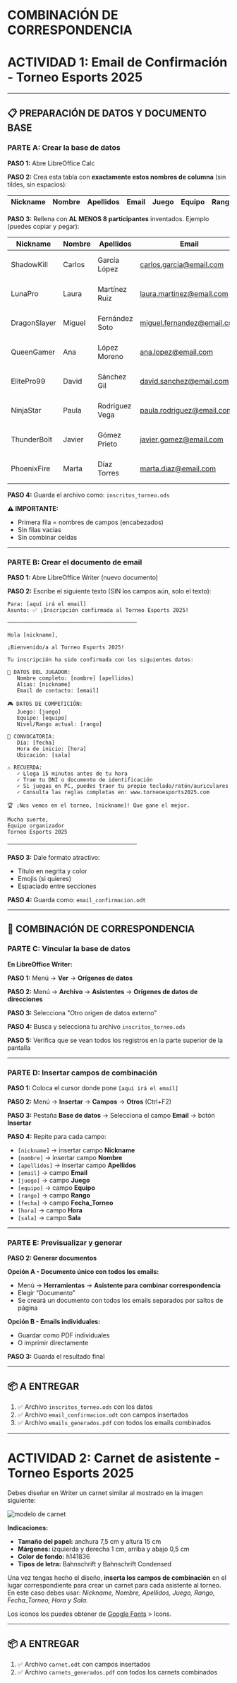 # COMBINACIÓN DE CORRESPONDENCIA
# ACTIVIDAD 1: Email de Confirmación - Torneo Esports 2025

---

## 📋 PREPARACIÓN DE DATOS Y DOCUMENTO BASE

### PARTE A: Crear la base de datos

**PASO 1:** Abre LibreOffice Calc

**PASO 2:** Crea esta tabla con **exactamente estos nombres de columna** (sin tildes, sin espacios):

| Nickname | Nombre | Apellidos | Email | Juego | Equipo | Rango | Fecha_Torneo | Hora | Sala |
|----------|--------|-----------|-------|-------|--------|-------|--------------|------|------|

**PASO 3:** Rellena con **AL MENOS 8 participantes** inventados. Ejemplo (puedes copiar y pegar):

| Nickname | Nombre | Apellidos | Email | Juego | Equipo | Rango | Fecha_Torneo | Hora | Sala |
|----------|--------|-----------|-------|-------|--------|-------|--------------|------|------|
| ShadowKill | Carlos | García López | carlos.garcia@email.com | Valorant | Night Wolves | Platino | 15/11/2025 | 16:00 | Sala Gaming A |
| LunaPro | Laura | Martínez Ruiz | laura.martinez@email.com | League of Legends | Phoenix Team | Oro | 15/11/2025 | 17:00 | Sala Gaming B |
| DragonSlayer | Miguel | Fernández Soto | miguel.fernandez@email.com | Fortnite | Solo | Diamante | 15/11/2025 | 16:30 | Sala Gaming A |
| QueenGamer | Ana | López Moreno | ana.lopez@email.com | Valorant | Valkyries | Oro | 15/11/2025 | 18:00 | Sala Gaming C |
| ElitePro99 | David | Sánchez Gil | david.sanchez@email.com | CS2 | Elite Squad | Global | 16/11/2025 | 16:00 | Sala Gaming A |
| NinjaStar | Paula | Rodríguez Vega | paula.rodriguez@email.com | League of Legends | Solo | Platino | 16/11/2025 | 17:30 | Sala Gaming B |
| ThunderBolt | Javier | Gómez Prieto | javier.gomez@email.com | FIFA 24 | Thunder FC | División 2 | 16/11/2025 | 16:00 | Sala Gaming C |
| PhoenixFire | Marta | Díaz Torres | marta.diaz@email.com | Fortnite | Phoenix Rising | Campeón | 16/11/2025 | 18:30 | Sala Gaming A |

**PASO 4:** Guarda el archivo como: `inscritos_torneo.ods`

**⚠️ IMPORTANTE:**
- Primera fila = nombres de campos (encabezados)
- Sin filas vacías
- Sin combinar celdas

---

### PARTE B: Crear el documento de email

**PASO 1:** Abre LibreOffice Writer (nuevo documento)

**PASO 2:** Escribe el siguiente texto (SIN los campos aún, solo el texto):

```
Para: [aquí irá el email]
Asunto: ✅ ¡Inscripción confirmada al Torneo Esports 2025!

─────────────────────────────────────────

Hola [nickname],

¡Bienvenido/a al Torneo Esports 2025!

Tu inscripción ha sido confirmada con los siguientes datos:

👤 DATOS DEL JUGADOR:
   Nombre completo: [nombre] [apellidos]
   Alias: [nickname]
   Email de contacto: [email]

🎮 DATOS DE COMPETICIÓN:
   Juego: [juego]
   Equipo: [equipo]
   Nivel/Rango actual: [rango]

📅 CONVOCATORIA:
   Día: [fecha]
   Hora de inicio: [hora]
   Ubicación: [sala]

⚠️ RECUERDA:
   ✓ Llega 15 minutos antes de tu hora
   ✓ Trae tu DNI o documento de identificación
   ✓ Si juegas en PC, puedes traer tu propio teclado/ratón/auriculares
   ✓ Consulta las reglas completas en: www.torneoesports2025.com

🏆 ¡Nos vemos en el torneo, [nickname]! Que gane el mejor.

Mucha suerte,
Equipo organizador
Torneo Esports 2025

─────────────────────────────────────────
```

**PASO 3:** Dale formato atractivo:
- Título en negrita y color
- Emojis (si quieres)
- Espaciado entre secciones

**PASO 4:** Guarda como: `email_confirmacion.odt`

---

## 📧 COMBINACIÓN DE CORRESPONDENCIA

### PARTE C: Vincular la base de datos

**En LibreOffice Writer:**

**PASO 1:** Menú → **Ver** → **Orígenes de datos**

**PASO 2:** Menú → **Archivo** → **Asistentes** → **Orígenes de datos de direcciones**

**PASO 3:** Selecciona "Otro origen de datos externo"

**PASO 4:** Busca y selecciona tu archivo `inscritos_torneo.ods`

**PASO 5:** Verifica que se vean todos los registros en la parte superior de la pantalla

---

### PARTE D: Insertar campos de combinación

**PASO 1:** Coloca el cursor donde pone `[aquí irá el email]`

**PASO 2:** Menú → **Insertar** → **Campos** → **Otros** (Ctrl+F2)

**PASO 3:** Pestaña **Base de datos** → Selecciona el campo **Email** → botón **Insertar**

**PASO 4:** Repite para cada campo:
- `[nickname]` → insertar campo **Nickname**
- `[nombre]` → insertar campo **Nombre**
- `[apellidos]` → insertar campo **Apellidos**
- `[email]` → campo **Email**
- `[juego]` → campo **Juego**
- `[equipo]` → campo **Equipo**
- `[rango]` → campo **Rango**
- `[fecha]` → campo **Fecha_Torneo**
- `[hora]` → campo **Hora**
- `[sala]` → campo **Sala**

---

### PARTE E: Previsualizar y generar

**PASO 2: Generar documentos**

**Opción A - Documento único con todos los emails:**
- Menú → **Herramientas** → **Asistente para combinar correspondencia**
- Elegir "Documento"
- Se creará un documento con todos los emails separados por saltos de página

**Opción B - Emails individuales:**
- Guardar como PDF individuales
- O imprimir directamente

**PASO 3:** Guarda el resultado final

---

## 📦 A ENTREGAR

1. ✅ Archivo `inscritos_torneo.ods` con los datos
2. ✅ Archivo `email_confirmacion.odt` con campos insertados
3. ✅ Archivo `emails_generados.pdf` con todos los emails combinados

---

# ACTIVIDAD 2: Carnet de asistente - Torneo Esports 2025

Debes diseñar en Writer un carnet similar al mostrado en la imagen siguiente:

![modelo de carnet](img/Carnet.png)

**Indicaciones:**
- **Tamaño del papel:** anchura 7,5 cm y altura 15 cm
- **Márgenes:** izquierda y derecha 1 cm, arriba y abajo 0,5 cm
- **Color de fondo:** h141836
- **Tipos de letra:** Bahnschrift y Bahnschrift Condensed

Una vez tengas hecho el diseño, **inserta los campos de combinación** en el lugar correspondiente para crear un carnet para cada asistente al torneo. En este caso debes usar: _Nickname, Nombre, Apellidos, Juego, Rango, Fecha_Torneo, Hora y Sala_.

Los iconos los puedes obtener de [Google Fonts](https://fonts.google.com) > Icons.

---

## 📦 A ENTREGAR

1. ✅ Archivo `carnet.odt` con campos insertados
2. ✅ Archivo `carnets_generados.pdf` con todos los carnets combinados
